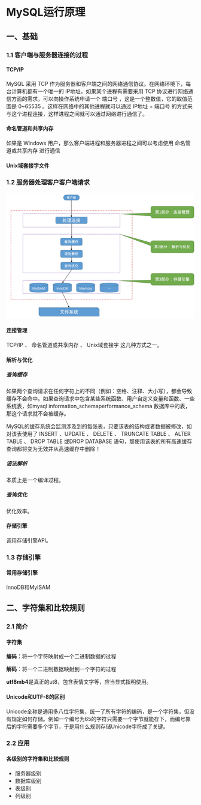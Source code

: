 # MySQL运行原理

## 一、基础

### 1.1 客户端与服务器连接的过程

#### TCP/IP

MySQL 采用 TCP 作为服务器和客户端之间的网络通信协议。在网络环境下，每台计算机都有一个唯一的 IP地址，如果某个进程有需要采用 TCP 协议进行网络通信方面的需求，可以向操作系统申请一个 端口号 ，这是一个整数值，它的取值范围是 0~65535 。这样在网络中的其他进程就可以通过 IP地址 + 端口号 的方式来与这个进程连接，这样进程之间就可以通过网络进行通信了。

#### 命名管道和共享内存

如果是 Windows 用户，那么客户端进程和服务器进程之间可以考虑使用 命名管道或共享内存 进行通信

#### Unix域套接字文件



### 1.2 服务器处理客户客户端请求

![image-20241224144410508](assets/images/image-20241224144410508.png)

#### 连接管理

TCP/IP 、 命名管道或共享内存 、 Unix域套接字 这几种方式之一。

#### 解析与优化

##### 查询缓存

如果两个查询请求在任何字符上的不同（例如：空格、注释、大小写），都会导致缓存不会命中。如果查询请求中包含某些系统函数、用户自定义变量和函数、一些系统表，如mysql information_schemaperformance_schema 数据库中的表，那这个请求就不会被缓存。

MySQL的缓存系统会监测涉及到的每张表，只要该表的结构或者数据被修改，如对该表使用了 INSERT 、UPDATE 、 DELETE 、 TRUNCATE TABLE 、 ALTER TABLE 、 DROP TABLE 或DROP DATABASE 语句，那使用该表的所有高速缓存查询都将变为无效并从高速缓存中删除！

##### 语法解析

本质上是一个编译过程。

##### 查询优化

优化效率。

#### 存储引擎

调用存储引擎API。



### 1.3 存储引擎

#### 常用存储引擎

InnoDB和MyISAM



## 二、字符集和比较规则

### 2.1 简介

#### 字符集

**编码**：将一个字符映射成一个二进制数据的过程

**解码**：将一个二进制数据映射到一个字符的过程

**utf8mb4**是真正的ut8，包含表情文字等，应当显式指明使用。



#### Unicode和UTF-8的区别

Unicode全称是通用多八位字符集，统一了所有字符的编码，是一个字符集，但没有规定如何存储。例如一个编号为65的字符只需要一个字节就能存下，而编号靠后的字符需要多个字节，于是用什么规则存储Unicode字符成了关键。



### 2.2 应用

#### 各级别的字符集和比较规则

- 服务器级别
- 数据库级别
- 表级别
- 列级别

























